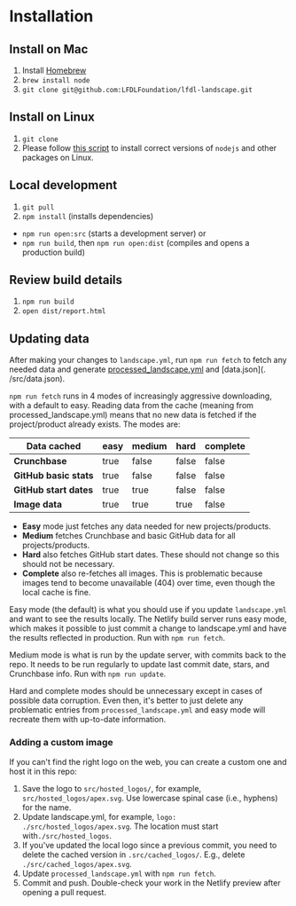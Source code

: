 # Installation

## Install on Mac
1. Install [Homebrew](https://brew.sh/)
2. `brew install node`
3. `git clone git@github.com:LFDLFoundation/lfdl-landscape.git`

## Install on Linux
1. `git clone `
2. Please follow [this script](https://github.com/cncf/landscapeapp/blob/master/update_server/setup.template) to install correct versions of `nodejs` and other packages on Linux.

## Local development
1. `git pull`
2. `npm install` (installs dependencies)
* `npm run open:src` (starts a development server) or
* `npm run build`, then `npm run open:dist` (compiles and opens a production build)

## Review build details
1. `npm run build`
1. `open dist/report.html`

## Updating data

After making your changes to `landscape.yml`, run `npm run fetch` to fetch any needed data and generate [processed_landscape.yml](processed_landscape.yml) and [data.json](. /src/data.json).

`npm run fetch` runs in 4 modes of increasingly aggressive downloading, with a default to easy. Reading data from the cache (meaning from processed_landscape.yml) means that no new data is fetched if the project/product already exists. The modes are:

| Data cached            | easy   | medium   | hard   | complete   |
|------------------------|--------|----------|--------|------------|
| **Crunchbase**         | true   | false    | false  | false      |
| **GitHub basic stats** | true   | false    | false  | false      |
| **GitHub start dates** | true   | true     | false  | false      |
| **Image data**         | true   | true     | true   | false      |

* **Easy** mode just fetches any data needed for new projects/products.
* **Medium** fetches Crunchbase and basic GitHub data for all projects/products.
* **Hard** also fetches GitHub start dates. These should not change so this should not be necessary.
* **Complete** also re-fetches all images. This is problematic because images tend to become unavailable (404) over time, even though the local cache is fine.

Easy mode (the default) is what you should use if you update `landscape.yml` and want to see the results locally. The Netlify build server runs easy mode, which makes it possible to just commit a change to landscape.yml and have the results reflected in production. Run with `npm run fetch`.

Medium mode is what is run by the update server, with commits back to the repo. It needs to be run regularly to update last commit date, stars, and Crunchbase info. Run with `npm run update`.

Hard and complete modes should be unnecessary except in cases of possible data corruption. Even then, it's better to just delete any problematic entries from `processed_landscape.yml` and easy mode will recreate them with up-to-date information.

### Adding a custom image

If you can't find the right logo on the web, you can create a custom one and host it in this repo:

1. Save the logo to `src/hosted_logos/`, for example, `src/hosted_logos/apex.svg`. Use lowercase spinal case (i.e., hyphens) for the name.
1. Update landscape.yml, for example, `logo: ./src/hosted_logos/apex.svg`. The location must start with`./src/hosted_logos`.
1. If you've updated the local logo since a previous commit, you need to delete the cached version in `.src/cached_logos/`. E.g., delete `./src/cached_logos/apex.svg`.
1. Update `processed_landscape.yml` with `npm run fetch`.
1. Commit and push. Double-check your work in the Netlify preview after opening a pull request.

